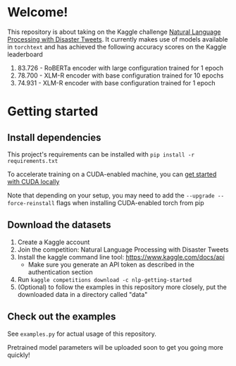 # Welcome! 
This repository is about taking on the Kaggle challenge 
[Natural Language Processing with Disaster Tweets](https://www.kaggle.com/competitions/nlp-getting-started/overview).
It currently makes use of models available in `torchtext` and has achieved the following accuracy scores on the Kaggle leaderboard

1. 83.726 - RoBERTa encoder with large configuration trained for 1 epoch
2. 78.700 - XLM-R encoder with base configuration trained for 10 epochs
3. 74.931 - XLM-R encoder with base configuration trained for 1 epoch

# Getting started
## Install dependencies
This project's requirements can be installed with
`pip install -r requirements.txt`

To accelerate training on a CUDA-enabled machine, you can [get started with CUDA locally](https://pytorch.org/get-started/locally/) 

Note that depending on your setup, you may need to add the `--upgrade --force-reinstall` flags when installing CUDA-enabled torch from pip

## Download the datasets
1. Create a Kaggle account
2. Join the competition: Natural Language Processing with Disaster Tweets
3. Install the kaggle command line tool: https://www.kaggle.com/docs/api
    - Make sure you generate an API token as described in the authentication section
4. Run `kaggle competitions download -c nlp-getting-started`
5. (Optional) to follow the examples in this repository more closely, put the downloaded data in a directory called "data"

## Check out the examples
See `examples.py` for actual usage of this repository.

Pretrained model parameters will be uploaded soon to get you going more quickly!